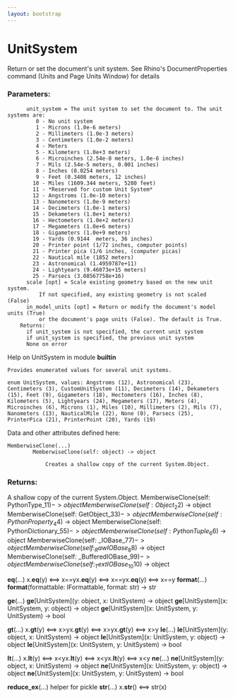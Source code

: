 ```yaml
---
layout: bootstrap
---
```


# UnitSystem

Return or set the document's unit system. See Rhino's DocumentProperties
        command (Units and Page Units Window) for details
        

### Parameters:

          unit_system = The unit system to set the document to. The unit systems are:
             0 - No unit system
             1 - Microns (1.0e-6 meters)
             2 - Millimeters (1.0e-3 meters)
             3 - Centimeters (1.0e-2 meters)
             4 - Meters
             5 - Kilometers (1.0e+3 meters)
             6 - Microinches (2.54e-8 meters, 1.0e-6 inches)
             7 - Mils (2.54e-5 meters, 0.001 inches)
             8 - Inches (0.0254 meters)
             9 - Feet (0.3408 meters, 12 inches)
            10 - Miles (1609.344 meters, 5280 feet)
            11 - *Reserved for custom Unit System*
            12 - Angstroms (1.0e-10 meters)
            13 - Nanometers (1.0e-9 meters)
            14 - Decimeters (1.0e-1 meters)
            15 - Dekameters (1.0e+1 meters)
            16 - Hectometers (1.0e+2 meters)
            17 - Megameters (1.0e+6 meters)
            18 - Gigameters (1.0e+9 meters)
            19 - Yards (0.9144  meters, 36 inches)
            20 - Printer point (1/72 inches, computer points)
            21 - Printer pica (1/6 inches, (computer picas)
            22 - Nautical mile (1852 meters)
            23 - Astronomical (1.4959787e+11)
            24 - Lightyears (9.46073e+15 meters)
            25 - Parsecs (3.08567758e+16)
          scale [opt] = Scale existing geometry based on the new unit system.
              If not specified, any existing geometry is not scaled (False)
          in_model_units [opt] = Return or modify the document's model units (True)
              or the document's page units (False). The default is True.
        Returns:
          if unit_system is not specified, the current unit system
          if unit_system is specified, the previous unit system
          None on error
        
Help on UnitSystem in module __builtin__

    Provides enumerated values for several unit systems.
    
    enum UnitSystem, values: Angstroms (12), Astronomical (23), Centimeters (3), CustomUnitSystem (11), Decimeters (14), Dekameters (15), Feet (9), Gigameters (18), Hectometers (16), Inches (8), Kilometers (5), Lightyears (24), Megameters (17), Meters (4), Microinches (6), Microns (1), Miles (10), Millimeters (2), Mils (7), Nanometers (13), NauticalMile (22), None (0), Parsecs (25), PrinterPica (21), PrinterPoint (20), Yards (19)
    
    
    
Data and other attributes defined here:

    MemberwiseClone(...)
            MemberwiseClone(self: object) -> object
            
                Creates a shallow copy of the current System.Object.
                

### Returns:

A shallow copy of the current System.Object.
           MemberwiseClone(self: PythonType_1$1) -> object
           MemberwiseClone(self: Object_2$2) -> object
           MemberwiseClone(self: GetObject_3$3) -> object
           MemberwiseClone(self: PythonProperty_4$4) -> object
           MemberwiseClone(self: PythonDictionary_5$5) -> object
           MemberwiseClone(self: PythonTuple_6$6) -> object
           MemberwiseClone(self: _IOBase_7$7) -> object
           MemberwiseClone(self: _RawIOBase_8$8) -> object
           MemberwiseClone(self: _BufferedIOBase_9$9) -> object
           MemberwiseClone(self: _TextIOBase_10$10) -> object
            
   __eq__(...)
           x.__eq__(y) <==> x==yx.__eq__(y) <==> x==yx.__eq__(y) <==> x==y
   __format__(...)
           __format__(formattable: IFormattable, format: str) -> str
            
   __ge__(...)
           __ge__[UnitSystem](y: object, x: UnitSystem) -> object
           __ge__[UnitSystem](x: UnitSystem, y: object) -> object
           __ge__[UnitSystem](x: UnitSystem, y: UnitSystem) -> bool
            
   __gt__(...)
           x.__gt__(y) <==> x>yx.__gt__(y) <==> x>yx.__gt__(y) <==> x>y
   __le__(...)
           __le__[UnitSystem](y: object, x: UnitSystem) -> object
           __le__[UnitSystem](x: UnitSystem, y: object) -> object
           __le__[UnitSystem](x: UnitSystem, y: UnitSystem) -> bool
            
   __lt__(...)
           x.__lt__(y) <==> x<yx.__lt__(y) <==> x<yx.__lt__(y) <==> x<y
   __ne__(...)
           __ne__[UnitSystem](y: object, x: UnitSystem) -> object
           __ne__[UnitSystem](x: UnitSystem, y: object) -> object
           __ne__[UnitSystem](x: UnitSystem, y: UnitSystem) -> bool
            
   __reduce_ex__(...)
           helper for pickle
   __str__(...)
           x.__str__() <==> str(x)
